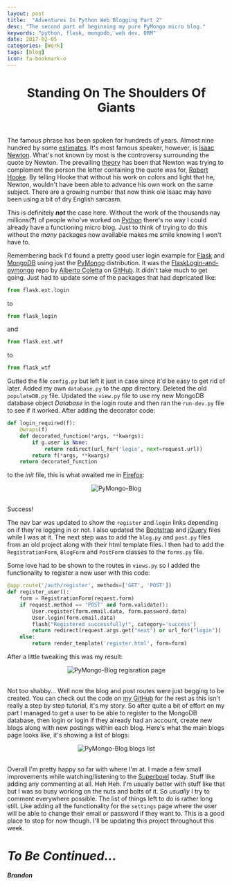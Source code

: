 ```yaml
---
layout: post
title:  "Adventures In Python Web Blogging Part 2"
desc: "The second part of beginning my pure PyMongo micro blog."
keywords: "python, flask, mongodb, web dev, ORM"
date: 2017-02-05
categories: [Work]
tags: [blog]
icon: fa-bookmark-o
---
```


<h1 style="text-align: center;">Standing On The Shoulders Of Giants</h1>
<br>

The famous phrase has been spoken for hundreds of years. Almost nine hundred by 
some [estimates](https://en.wikipedia.org/wiki/Standing_on_the_shoulders_of_giants). 
It's most famous speaker, however, is [Isaac Newton](https://en.wikipedia.org/wiki/Isaac_Newton). What's not known by
most is the controversy surrounding the quote by Newton. The prevailing [theory](https://www.brainpickings.org/2016/02/16/newton-standing-on-the-shoulders-of-giants/) has
been that Newton was trying to complement the person the letter containing the quote was for, [Robert Hooke](https://en.wikipedia.org/wiki/Robert_Hooke).
By telling Hooke that without his work on colors and light that he, Newton, wouldn't 
have been able to advance his own work on the same subject. There are a growing 
number that now think ole Isaac may have been using a bit of dry English sarcasm.

This is definitely **_not_** the case here. Without the work of the thousands nay 
millions(**?**) of people who've worked on [Python](https://www.python.org/) there's no way I could already have 
a functioning micro blog. Just to think of trying to do this without the *many* 
packages now available makes me smile knowing I won't have to. 

Remembering back I'd found a pretty good user login example for [Flask](http://flask.pocoo.org/) and [MongoDB](https://www.mongodb.com/)
using just the [PyMongo](https://api.mongodb.com/python/current/) distribution. It was the [FlaskLogin-and-pymongo](https://github.com/boh717/FlaskLogin-and-pymongo) repo by [Alberto 
Coletta](https://github.com/boh717) on [GitHub](https://github.com/). It didn't take much to get going. Just had to update some of the 
packages that had depricated like:

```python
from flask.ext.login 
```
to

```python
from flask_login
```

and

```python
from flask.ext.wtf
```

to

```python
from flask_wtf
```

Gutted the file `config.py` but left it just in case since it'd be easy to get rid of later.
Added my own `database.py` to the *app* directory. Deleted the old `populateDB.py` file.
Updated the `view.py` file to use my new MongoDB database object *Database* in the login route and then 
ran the `run-dev.py` file to see if it worked. After adding the decorator code: 

```python
def login_required(f):
    @wraps(f)
    def decorated_function(*args, **kwargs):
        if g.user is None:
            return redirect(url_for('login', next=request.url))
        return f(*args, **kwargs)
    return decorated_function
```

to the *init* file, this is what awaited me in [Firefox](https://www.mozilla.org/en-US/firefox/new/):

<div style="text-align: center;">
<img align="center" src="https://ideletemyself.github.io/static/assets/img/blog/blog images/pymongo-ss1.png" alt="PyMongo-Blog"></div>
<br>

Success!

The nav bar was updated to show the `register` and `login` links depending on if they're logging in or not.
I also updated the [Bootstrap](http://getbootstrap.com/) and [jQuery](https://jquery.com/) files while I was at it. The next step was to add 
the `blog.py` and `post.py` files from an old project along with their html template files. I then
had to add the `RegistrationForm`, `BlogForm` and `PostForm` classes to the `forms.py` file.

Some love had to be shown to the routes in `views.py` so I added the functionality to register
a new user with this code:

```python
@app.route('/auth/register', methods=['GET', 'POST'])
def register_user():
    form = RegistrationForm(request.form)
    if request.method == 'POST' and form.validate():
        User.register(form.email.data, form.password.data)
        User.login(form.email.data)
        flash("Registered successfully!", category='success')
        return redirect(request.args.get("next") or url_for("login"))
    else:
        return render_template('register.html', form=form)
```

After a little tweaking this was my result:

<div style="text-align: center;">
<img align="center" src="https://ideletemyself.github.io/static/assets/img/blog/blog images/pymongo-ss4.png" alt="PyMongo-Blog regisration page"></div>
<br>

Not too shabby... Well now the blog and post routes were just begging to be created. You can check out
the code on [my GitHub](https://github.com/ideletemyself/PyMongo-Blog) for the rest as this isn't really a step by step tutorial, it's my story.
So after quite a bit of effort on my part I managed to get a user to be able to register to the MongoDB database, then login or login
if they already had an account, create new blogs along with new postings within each blog. Here's what the main blogs page
looks like, it's showing a list of blogs:

<div style="text-align: center;">
<img align="center" src="https://ideletemyself.github.io/static/assets/img/blog/blog images/pymongo-ss2.png" alt="PyMongo-Blog blogs list"></div>
<br>


Overall I'm pretty happy so far with where I'm at. I made a few small improvements while watching/listening to the [Superbowl](https://twitter.com/SuperBowl)
today. Stuff like adding any commenting at all. Heh Heh. I'm usually better with stuff like that but I was so busy working on 
the nuts and bolts of it. So *usually* I try to comment everywhere possible. The list of things left to do is rather long still.
Like adding all the functionality for the `settings` page where the user will be able to change their email or password if they want to.
This is a good place to stop for now though. I'll be updating this project throughout this week.

# *To Be Continued...*

**_Brandon_**
